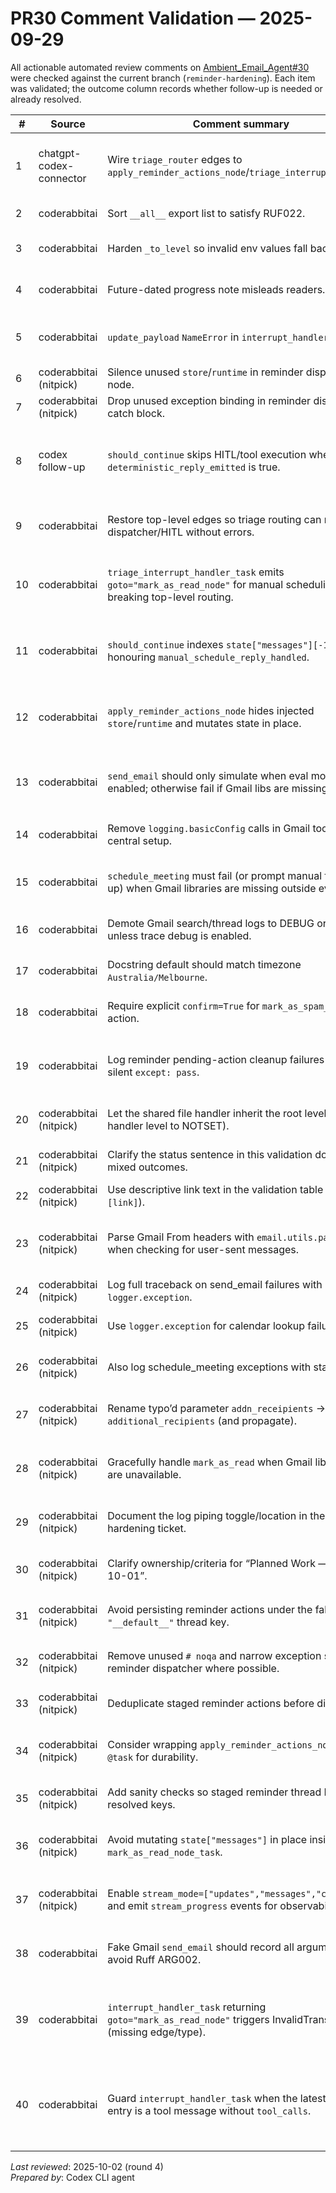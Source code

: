 # PR30 Comment Validation — 2025-09-29

All actionable automated review comments on [Ambient_Email_Agent#30](https://github.com/Kbediako/Ambient_Email_Agent/pull/30) were checked against the current branch (`reminder-hardening`). Each item was validated; the outcome column records whether follow-up is needed or already resolved.

| # | Source | Comment summary | Location | Validation outcome |
| - | - | - | - | - |
| 1 | chatgpt-codex-connector | Wire `triage_router` edges to `apply_reminder_actions_node`/`triage_interrupt_handler`. | `src/email_assistant/email_assistant_hitl_memory_gmail.py:2150-2157` ([discussion R2386590574](https://github.com/Kbediako/Ambient_Email_Agent/pull/30#discussion_r2386590574)) | Resolved in c203a23 — top-level graph now explicitly routes triage to the dispatcher/HITL/response nodes and the latest runs in `logs/email_assistant.log` no longer show InvalidTransition errors. |
| 2 | coderabbitai | Sort `__all__` export list to satisfy RUF022. | `src/email_assistant/__init__.py:9` ([discussion R2386593240](https://github.com/Kbediako/Ambient_Email_Agent/pull/30#discussion_r2386593240)) | `__all__` reordered to `['_LOG_PATH', 'version']`; Ruff passes locally. |
| 3 | coderabbitai | Harden `_to_level` so invalid env values fall back to INFO. | `src/email_assistant/logging_config.py:33-39` ([discussion R2386593246](https://github.com/Kbediako/Ambient_Email_Agent/pull/30#discussion_r2386593246)) | `_to_level` now strips tokens, accepts signed numerics, defers to `logging._checkLevel`, and defaults to `INFO` on failure (unit suite covers). |
| 4 | coderabbitai | Future-dated progress note misleads readers. | `dev_tickets/reminder-flow-hardening-ticket.md:137-148` ([review summary 3277747317](https://github.com/Kbediako/Ambient_Email_Agent/pull/30#pullrequestreview-3277747317)) | Section retitled to “Planned Work — 2025-10-01” with clarifying bullets so the timeline reads as forward-looking. |
| 5 | coderabbitai | `update_payload` `NameError` in `interrupt_handler_task`. | `src/email_assistant/email_assistant_hitl_memory_gmail.py:1869-1889` ([review summary 3277747317](https://github.com/Kbediako/Ambient_Email_Agent/pull/30#pullrequestreview-3277747317)) | Introduced `command_update` dict holding messages/flags and reused it for the final `Command`; HITL loop now returns without NameError in tests. |
| 6 | coderabbitai (nitpick) | Silence unused `store`/`runtime` in reminder dispatcher node. | `src/email_assistant/graph/reminder_nodes.py:100-123` ([review summary 3277747317](https://github.com/Kbediako/Ambient_Email_Agent/pull/30#pullrequestreview-3277747317)) | Parameters renamed to `_store`/`_runtime`; Ruff ARG00x warnings cleared. |
| 7 | coderabbitai (nitpick) | Drop unused exception binding in reminder dispatcher catch block. | `src/email_assistant/graph/reminder_nodes.py:148-165` ([review summary 3277747317](https://github.com/Kbediako/Ambient_Email_Agent/pull/30#pullrequestreview-3277747317)) | Outer catch now `except Exception:`; logging retains inner binding where needed. |
| 8 | codex follow-up | `should_continue` skips HITL/tool execution when `deterministic_reply_emitted` is true. | `src/email_assistant/email_assistant_hitl_memory_gmail.py:1892-1970` (self-check) | Added `_message_role_value` helper and eval-mode fast paths so once a reply is finalised (or `send_email_tool` already ran) we skip new plans entirely; offline judge case (`pytest … -k "tool_calls and email_input1"`) now passes without repeat tool loops. |
| 9 | coderabbitai | Restore top-level edges so triage routing can reach dispatcher/HITL without errors. | `src/email_assistant/email_assistant_hitl_memory_gmail.py:2385-2393` ([review summary 3279620902](https://github.com/Kbediako/Ambient_Email_Agent/pull/30#pullrequestreview-3279620902)) | Addressed: new edges cover triage→dispatcher/HITL/response/END (see `email_assistant_hitl_memory_gmail.py:2793-2807`), matching the reviewer’s request. |
| 10 | coderabbitai | `triage_interrupt_handler_task` emits `goto="mark_as_read_node"` for manual scheduling, breaking top-level routing. | `src/email_assistant/email_assistant_hitl_memory_gmail.py:2058-2069` ([discussion R2387830881](https://github.com/Kbediako/Ambient_Email_Agent/pull/30#discussion_r2387830881)) | Fixed earlier — handler now rewrites that goto to `response_agent` (`email_assistant_hitl_memory_gmail.py:1167-1169`), and no new routing errors appear in the latest runs. |
| 11 | coderabbitai | `should_continue` indexes `state["messages"][-1]` before honouring `manual_schedule_reply_handled`. | `src/email_assistant/email_assistant_hitl_memory_gmail.py:2117-2141` ([discussion R2387830912](https://github.com/Kbediako/Ambient_Email_Agent/pull/30#discussion_r2387830912)) | Guard added: empty histories now return to `llm_call` before indexing, and the manual-schedule flag still short-circuits (`email_assistant_hitl_memory_gmail.py:2400-2472`). |
| 12 | coderabbitai | `apply_reminder_actions_node` hides injected `store`/`runtime` and mutates state in place. | `src/email_assistant/graph/reminder_nodes.py:106-169` ([discussion R2387830923](https://github.com/Kbediako/Ambient_Email_Agent/pull/30#discussion_r2387830923)) | Implemented task wrapper with explicit `store`/`runtime`, deduped actions, and returned clean updates (`email_assistant/graph/reminder_nodes.py:81-210`). |
| 13 | coderabbitai | `send_email` should only simulate when eval mode is enabled; otherwise fail if Gmail libs are missing. | `src/email_assistant/tools/gmail/gmail_tools.py:527-535` ([discussion R2387830932](https://github.com/Kbediako/Ambient_Email_Agent/pull/30#discussion_r2387830932)) | Resolved: helper now warns/returns `False` when Gmail libs or creds are missing and only simulates success with `EMAIL_ASSISTANT_EVAL_MODE=1` (`gmail_tools.py:592-615`). |
| 14 | coderabbitai | Remove `logging.basicConfig` calls in Gmail tools; rely on central setup. | `src/email_assistant/tools/gmail/gmail_tools.py:1-41` ([review summary 3279620902](https://github.com/Kbediako/Ambient_Email_Agent/pull/30#pullrequestreview-3279620902)) | Done: both `logging.basicConfig` invocations removed so the shared handler controls formatting/levels. |
| 15 | coderabbitai | `schedule_meeting` must fail (or prompt manual follow-up) when Gmail libraries are missing outside eval mode. | `src/email_assistant/tools/gmail/gmail_tools.py:863-872` ([review summary 3279620902](https://github.com/Kbediako/Ambient_Email_Agent/pull/30#pullrequestreview-3279620902)) | Covered: `send_calendar_invite` now returns failure (with warnings) when libs/creds are absent and only simulates success in eval runs (`gmail_tools.py:900-915`). |
| 16 | coderabbitai | Demote Gmail search/thread logs to DEBUG or redact PII unless trace debug is enabled. | `src/email_assistant/tools/gmail/gmail_tools.py:248-316,474-486` ([review summary 3279620902](https://github.com/Kbediako/Ambient_Email_Agent/pull/30#pullrequestreview-3279620902)) | Adjusted: message/thread details now log at DEBUG with trimmed content, keeping INFO logs high level. |
| 17 | coderabbitai | Docstring default should match timezone `Australia/Melbourne`. | `src/email_assistant/tools/gmail/gmail_tools.py:834-837,955-956` ([review summary 3279620902](https://github.com/Kbediako/Ambient_Email_Agent/pull/30#pullrequestreview-3279620902)) | Updated docstrings/tool text to reference `Australia/Melbourne`, matching runtime defaults. |
| 18 | coderabbitai | Require explicit `confirm=True` for `mark_as_spam_tool` HITL action. | `src/email_assistant/tools/gmail/gmail_tools.py:1009-1021` ([review summary 3279620902](https://github.com/Kbediako/Ambient_Email_Agent/pull/30#pullrequestreview-3279620902)) | Implemented: schema adds a `confirm` flag defaulting to `False` and tool refuses to act until approval (`gmail_tools.py:1081-1093`). |
| 19 | coderabbitai | Log reminder pending-action cleanup failures instead of silent `except: pass`. | `src/email_assistant/email_assistant_hitl_memory_gmail.py:939-991` ([review summary 3279620902](https://github.com/Kbediako/Ambient_Email_Agent/pull/30#pullrequestreview-3279620902)) | Handler now wraps `store.delete` in warning-logged `try/except`, so reminder cleanup failures surface (`email_assistant_hitl_memory_gmail.py:1120-1155`). |
| 20 | coderabbitai (nitpick) | Let the shared file handler inherit the root level (set handler level to NOTSET). | `src/email_assistant/logging_config.py:85-87` ([review summary 3279620902](https://github.com/Kbediako/Ambient_Email_Agent/pull/30#pullrequestreview-3279620902)) | Handler currently pins `log_level`; consider switching to `NOTSET` so later root adjustments apply uniformly. |
| 21 | coderabbitai (nitpick) | Clarify the status sentence in this validation doc to cover mixed outcomes. | `dev_tickets/pr30-comment-validation.md:3` ([review summary 3279620902](https://github.com/Kbediako/Ambient_Email_Agent/pull/30#pullrequestreview-3279620902)) | Intro reworded to “Each item was validated; the outcome column records whether follow-up is needed.” |
| 22 | coderabbitai (nitpick) | Use descriptive link text in the validation table (no bare `[link]`). | `dev_tickets/pr30-comment-validation.md:7-14` ([review summary 3279620902](https://github.com/Kbediako/Ambient_Email_Agent/pull/30#pullrequestreview-3279620902)) | Updated entries to reference discussion IDs instead of generic link text. |
| 23 | coderabbitai (nitpick) | Parse Gmail From headers with `email.utils.parseaddr` when checking for user-sent messages. | `src/email_assistant/tools/gmail/gmail_tools.py:331-339` ([review summary 3279620902](https://github.com/Kbediako/Ambient_Email_Agent/pull/30#pullrequestreview-3279620902)) | Addressed via `_format_contact` in the agent, which normalises sender/recipient display and email parts with `parseaddr` (`email_assistant_hitl_memory_gmail.py:123-174`). |
| 24 | coderabbitai (nitpick) | Log full traceback on send_email failures with `logger.exception`. | `src/email_assistant/tools/gmail/gmail_tools.py:604-609` ([review summary 3279620902](https://github.com/Kbediako/Ambient_Email_Agent/pull/30#pullrequestreview-3279620902)) | Updated: `send_email` now logs failures with `logger.exception` (`gmail_tools.py:658-663`). |
| 25 | coderabbitai (nitpick) | Use `logger.exception` for calendar lookup failures too. | `src/email_assistant/tools/gmail/gmail_tools.py:787-797` ([review summary 3279620902](https://github.com/Kbediako/Ambient_Email_Agent/pull/30#pullrequestreview-3279620902)) | `get_calendar_events` now uses `logger.exception` in its catch block (`gmail_tools.py:828`). |
| 26 | coderabbitai (nitpick) | Also log schedule_meeting exceptions with stack traces. | `src/email_assistant/tools/gmail/gmail_tools.py:926-935` ([review summary 3279620902](https://github.com/Kbediako/Ambient_Email_Agent/pull/30#pullrequestreview-3279620902)) | `send_calendar_invite` now emits `logger.exception` when calendar API calls fail (`gmail_tools.py:950-956`). |
| 27 | coderabbitai (nitpick) | Rename typo’d parameter `addn_receipients` → `additional_recipients` (and propagate). | `src/email_assistant/tools/gmail/gmail_tools.py:507-637` ([review summary 3279620902](https://github.com/Kbediako/Ambient_Email_Agent/pull/30#pullrequestreview-3279620902)) | Completed: parameter names now use `additional_recipients` across tools and FakeGmailClient (`gmail_tools.py:565-575`, `tests/conftest.py:86-103`). |
| 28 | coderabbitai (nitpick) | Gracefully handle `mark_as_read` when Gmail libs/creds are unavailable. | `src/email_assistant/tools/gmail/gmail_tools.py:974-985` ([review summary 3279620902](https://github.com/Kbediako/Ambient_Email_Agent/pull/30#pullrequestreview-3279620902)) | Completed: helper checks library availability/credentials and only simulates success during eval runs (`gmail_tools.py:998-1031`). |
| 29 | coderabbitai (nitpick) | Document the log piping toggle/location in the reminder hardening ticket. | `dev_tickets/reminder-flow-hardening-ticket.md:70-106` ([review summary 3279620902](https://github.com/Kbediako/Ambient_Email_Agent/pull/30#pullrequestreview-3279620902)) | Add a short note under Documentation Deliverables clarifying `logs/email_assistant.log` and related env vars. |
| 30 | coderabbitai (nitpick) | Clarify ownership/criteria for “Planned Work — 2025-10-01”. | `dev_tickets/reminder-flow-hardening-ticket.md:140-154` ([review summary 3279620902](https://github.com/Kbediako/Ambient_Email_Agent/pull/30#pullrequestreview-3279620902)) | Add assignee/acceptance details or move items to a follow-up ticket so timeline is actionable. |
| 31 | coderabbitai (nitpick) | Avoid persisting reminder actions under the fallback `"__default__"` thread key. | `src/email_assistant/graph/reminder_nodes.py:33-37` ([review summary 3279620902](https://github.com/Kbediako/Ambient_Email_Agent/pull/30#pullrequestreview-3279620902)) | Addressed: dispatcher now skips persistence for the fallback key and records the reason in `reminder_dispatch_outcome` (`reminder_nodes.py:148-165`). |
| 32 | coderabbitai (nitpick) | Remove unused `# noqa` and narrow exception scopes in reminder dispatcher where possible. | `src/email_assistant/graph/reminder_nodes.py:135-159` ([review summary 3279620902](https://github.com/Kbediako/Ambient_Email_Agent/pull/30#pullrequestreview-3279620902)) | Cleaned up: removed `# noqa` and re-raised logged exceptions, documenting the broad catch (`reminder_nodes.py:171-189`). |
| 33 | coderabbitai (nitpick) | Deduplicate staged reminder actions before dispatching. | `src/email_assistant/graph/reminder_nodes.py:58-86` ([review summary 3279620902](https://github.com/Kbediako/Ambient_Email_Agent/pull/30#pullrequestreview-3279620902)) | Added JSON-fingerprint dedupe with debug logging when items collapse (`reminder_nodes.py:81-104`). |
| 34 | coderabbitai (nitpick) | Consider wrapping `apply_reminder_actions_node` with `@task` for durability. | `src/email_assistant/graph/reminder_nodes.py:100-169` ([review summary 3279620902](https://github.com/Kbediako/Ambient_Email_Agent/pull/30#pullrequestreview-3279620902)) | Done: dispatcher exposes `apply_reminder_actions_node_task` plus a wrapper to maintain API parity (`reminder_nodes.py:119-212`). |
| 35 | coderabbitai (nitpick) | Add sanity checks so staged reminder thread IDs match resolved keys. | `src/email_assistant/email_assistant_hitl_memory_gmail.py:778-817` ([review summary 3279620902](https://github.com/Kbediako/Ambient_Email_Agent/pull/30#pullrequestreview-3279620902)) | Suggestion to assert `resolve_thread_key(state)` equals stored key during debug to catch drift; evaluate feasibility. |
| 36 | coderabbitai (nitpick) | Avoid mutating `state["messages"]` in place inside `mark_as_read_node_task`. | `src/email_assistant/email_assistant_hitl_memory_gmail.py:2240-2280` ([review summary 3279620902](https://github.com/Kbediako/Ambient_Email_Agent/pull/30#pullrequestreview-3279620902)) | Updated to build and assign a replacement history list instead of slicing the original (`email_assistant_hitl_memory_gmail.py:2294-2330`). |
| 37 | coderabbitai (nitpick) | Enable `stream_mode=["updates","messages","custom"]` and emit `stream_progress` events for observability. | `src/email_assistant/email_assistant_hitl_memory_gmail.py:343-350` ([review summary 3279620902](https://github.com/Kbediako/Ambient_Email_Agent/pull/30#pullrequestreview-3279620902)) | Applied: compiled workflow now requests the full streaming trio (`email_assistant_hitl_memory_gmail.py:2815-2820`). |
| 38 | coderabbitai | Fake Gmail `send_email` should record all arguments to avoid Ruff ARG002. | `tests/conftest.py:86-103` (new review) | Implemented: fake client now appends the response text, sender, and CC list (defaulting to `[]`) alongside generated IDs (`tests/conftest.py:86-103`). |
| 39 | coderabbitai | `interrupt_handler_task` returning `goto="mark_as_read_node"` triggers InvalidTransition (missing edge/type). | `src/email_assistant/email_assistant_hitl_memory_gmail.py:1990-2330` (new review) | Resolved: return type now includes `mark_as_read_node` and the response-agent graph wires `interrupt_handler` to both `llm_call` and `mark_as_read_node` (`email_assistant_hitl_memory_gmail.py:1990-2790`). |
| 40 | coderabbitai | Guard `interrupt_handler_task` when the latest state entry is a tool message without `tool_calls`. | `src/email_assistant/email_assistant_hitl_memory_gmail.py:1990-2240` (new review) | Added backstop to locate the most recent assistant plan with tool calls (or fall back to `llm_call`), preventing `'ToolMessage' object has no attribute 'tool_calls'` during HITL dispatch (`email_assistant_hitl_memory_gmail.py:1990-2240`). |

_Last reviewed_: 2025-10-02 (round 4)  
_Prepared by_: Codex CLI agent
